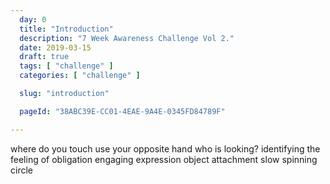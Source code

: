 ```yaml
---
  day: 0
  title: "Introduction"
  description: "7 Week Awareness Challenge Vol 2."
  date: 2019-03-15
  draft: true
  tags: [ "challenge" ]
  categories: [ "challenge" ]

  slug: "introduction"

  pageId: "38ABC39E-CC01-4EAE-9A4E-0345FD84789F"

---
```



where do you touch
use your opposite hand
who is looking?
identifying the feeling of obligation
engaging expression
object attachment
slow spinning circle
